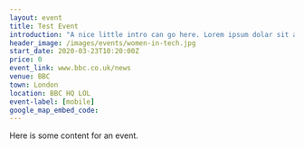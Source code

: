 ```yaml
---
layout: event
title: Test Event
introduction: "A nice little intro can go here. Lorem ipsum dolar sit amet, consectetur adipiscing elit, sed do eiusmod tempor."
header_image: /images/events/women-in-tech.jpg
start_date: 2020-03-23T10:20:00Z
price: 0
event_link: www.bbc.co.uk/news
venue: BBC
town: London
location: BBC HQ LOL
event-label: [mobile]
google_map_embed_code:
---
```


Here is some content for an event.